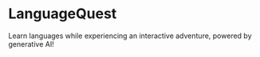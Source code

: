 # LanguageQuest
Learn languages while experiencing an interactive adventure, powered by generative AI!

